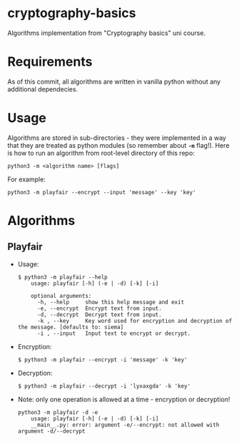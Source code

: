 # cryptography-basics
Algorithms implementation from "Cryptography basics" uni course.

# Requirements
As of this commit, all algorithms are written in vanilla python without any additional dependecies.

# Usage
Algorithms are stored in sub-directories - they were implemented in a way that they are treated as python modules (so remember about **```-m```** flag!). Here is how to run an algorithm from root-level directory of this repo:

```
python3 -m <algorithm name> [flags]
```
For example:
```
python3 -m playfair --encrypt --input 'message' --key 'key'
```

# Algorithms

## Playfair
* Usage:
    ```
    $ python3 -m playfair --help
        usage: playfair [-h] (-e | -d) [-k] [-i]

        optional arguments:
          -h, --help     show this help message and exit
          -e, --encrypt  Encrypt text from input.
          -d, --decrypt  Decrypt text from input.
          -k , --key     Key word used for encryption and decryption of the message. [defaults to: siema]
          -i , --input   Input text to encrypt or decrypt.
    ```
* Encryption:
    ``` 
    $ python3 -m playfair --encrypt -i 'message' -k 'key'
    ```
* Decryption:
    ``` 
    $ python3 -m playfair --decrypt -i 'lyxaxgda' -k 'key'
    ```
* Note: only one operation is allowed at a time - encryption or decryption!
    ```
    python3 -m playfair -d -e
        usage: playfair [-h] (-e | -d) [-k] [-i]
        __main__.py: error: argument -e/--encrypt: not allowed with argument -d/--decrypt
    ```